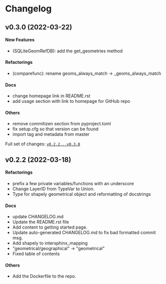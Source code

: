 # Changelog

## v0.3.0 (2022-03-22)

#### New Features

* (SQLiteGeomRefDB): add the get_geometries method
#### Refactorings

* (comparefunc): rename geoms_always_match -> _geoms_always_match
#### Docs

* change homepage link in README.rst
* add usage section with link to homepage for GitHub repo
#### Others

* remove commitizen section from pyproject.toml
* fix setup.cfg so that version can be found
* import tag and metadata from master

Full set of changes: [`v0.2.2...v0.3.0`](https://github.com/kartverket/GeomCompare/compare/v0.2.2...v0.3.0)

## v0.2.2 (2022-03-18)

#### Refactorings

* prefix a few private variables/functions with an underscore
* Change LayerID from TypeVar to Union.
* Type for shapely geometrical object and reformatting of docstrings
#### Docs

* update CHANGELOG.md
*  Update the README.rst file
* Add content to getting started page.
* Update auto-generated CHANGELOG.md to fix bad formatted commit msg.
* Add shapely to intersphinx_mapping
* "geometrical/geographical" -> "geometrical"
* Fixed table of contents
#### Others

* Add the Dockerfile to the repo.
